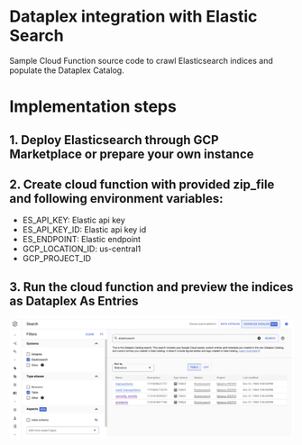 # Dataplex integration with Elastic Search
Sample Cloud Function source code to crawl Elasticsearch indices and populate the Dataplex Catalog.

# Implementation steps
## 1. Deploy Elasticsearch through GCP Marketplace or prepare your own instance
## 2. Create cloud function with provided zip_file and following environment variables:
* ES_API_KEY: Elastic api key
* ES_API_KEY_ID: Elastic api key id
* ES_ENDPOINT: Elastic endpoint
* GCP_LOCATION_ID: us-central1
* GCP_PROJECT_ID

## 3. Run the cloud function and preview the indices as Dataplex As Entries
![dataplex_elasticsearch.png](dataplex_elasticsearch.png)
